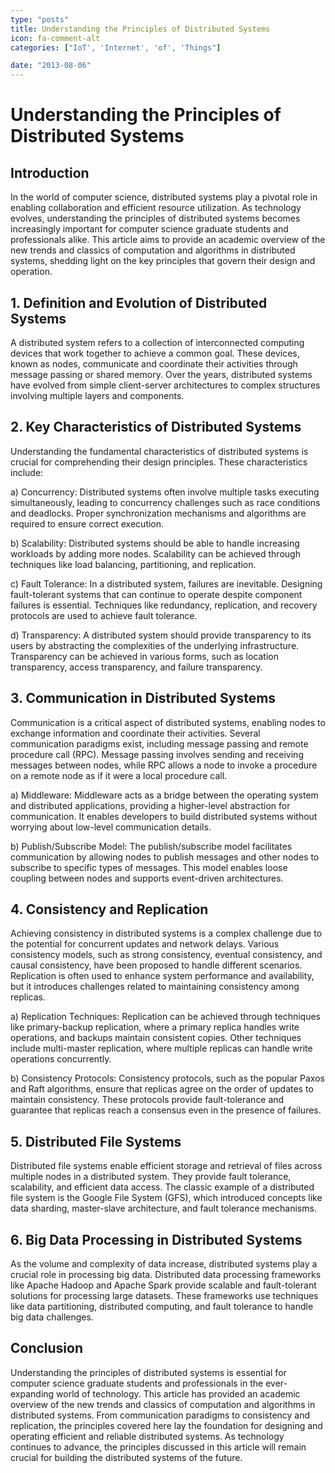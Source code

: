 ```yaml
---
type: "posts"
title: Understanding the Principles of Distributed Systems
icon: fa-comment-alt
categories: ["IoT', 'Internet', 'of', 'Things"]

date: "2013-08-06"
---
```




# Understanding the Principles of Distributed Systems

## Introduction

In the world of computer science, distributed systems play a pivotal role in enabling collaboration and efficient resource utilization. As technology evolves, understanding the principles of distributed systems becomes increasingly important for computer science graduate students and professionals alike. This article aims to provide an academic overview of the new trends and classics of computation and algorithms in distributed systems, shedding light on the key principles that govern their design and operation.

## 1. Definition and Evolution of Distributed Systems

A distributed system refers to a collection of interconnected computing devices that work together to achieve a common goal. These devices, known as nodes, communicate and coordinate their activities through message passing or shared memory. Over the years, distributed systems have evolved from simple client-server architectures to complex structures involving multiple layers and components.

## 2. Key Characteristics of Distributed Systems

Understanding the fundamental characteristics of distributed systems is crucial for comprehending their design principles. These characteristics include:

a) Concurrency: Distributed systems often involve multiple tasks executing simultaneously, leading to concurrency challenges such as race conditions and deadlocks. Proper synchronization mechanisms and algorithms are required to ensure correct execution.

b) Scalability: Distributed systems should be able to handle increasing workloads by adding more nodes. Scalability can be achieved through techniques like load balancing, partitioning, and replication.

c) Fault Tolerance: In a distributed system, failures are inevitable. Designing fault-tolerant systems that can continue to operate despite component failures is essential. Techniques like redundancy, replication, and recovery protocols are used to achieve fault tolerance.

d) Transparency: A distributed system should provide transparency to its users by abstracting the complexities of the underlying infrastructure. Transparency can be achieved in various forms, such as location transparency, access transparency, and failure transparency.

## 3. Communication in Distributed Systems

Communication is a critical aspect of distributed systems, enabling nodes to exchange information and coordinate their activities. Several communication paradigms exist, including message passing and remote procedure call (RPC). Message passing involves sending and receiving messages between nodes, while RPC allows a node to invoke a procedure on a remote node as if it were a local procedure call.

a) Middleware: Middleware acts as a bridge between the operating system and distributed applications, providing a higher-level abstraction for communication. It enables developers to build distributed systems without worrying about low-level communication details.

b) Publish/Subscribe Model: The publish/subscribe model facilitates communication by allowing nodes to publish messages and other nodes to subscribe to specific types of messages. This model enables loose coupling between nodes and supports event-driven architectures.

## 4. Consistency and Replication

Achieving consistency in distributed systems is a complex challenge due to the potential for concurrent updates and network delays. Various consistency models, such as strong consistency, eventual consistency, and causal consistency, have been proposed to handle different scenarios. Replication is often used to enhance system performance and availability, but it introduces challenges related to maintaining consistency among replicas.

a) Replication Techniques: Replication can be achieved through techniques like primary-backup replication, where a primary replica handles write operations, and backups maintain consistent copies. Other techniques include multi-master replication, where multiple replicas can handle write operations concurrently.

b) Consistency Protocols: Consistency protocols, such as the popular Paxos and Raft algorithms, ensure that replicas agree on the order of updates to maintain consistency. These protocols provide fault-tolerance and guarantee that replicas reach a consensus even in the presence of failures.

## 5. Distributed File Systems

Distributed file systems enable efficient storage and retrieval of files across multiple nodes in a distributed system. They provide fault tolerance, scalability, and efficient data access. The classic example of a distributed file system is the Google File System (GFS), which introduced concepts like data sharding, master-slave architecture, and fault tolerance mechanisms.

## 6. Big Data Processing in Distributed Systems

As the volume and complexity of data increase, distributed systems play a crucial role in processing big data. Distributed data processing frameworks like Apache Hadoop and Apache Spark provide scalable and fault-tolerant solutions for processing large datasets. These frameworks use techniques like data partitioning, distributed computing, and fault tolerance to handle big data challenges.

## Conclusion

Understanding the principles of distributed systems is essential for computer science graduate students and professionals in the ever-expanding world of technology. This article has provided an academic overview of the new trends and classics of computation and algorithms in distributed systems. From communication paradigms to consistency and replication, the principles covered here lay the foundation for designing and operating efficient and reliable distributed systems. As technology continues to advance, the principles discussed in this article will remain crucial for building the distributed systems of the future.